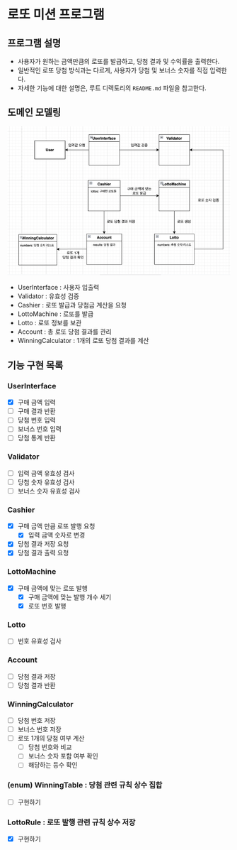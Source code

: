 # 로또 미션 프로그램


## 프로그램 설명
- 사용자가 원하는 금액만큼의 로또를 발급하고, 당첨 결과 및 수익률을 출력한다.
- 일반적인 로또 당첨 방식과는 다르게, 사용자가 당첨 및 보너스 숫자를 직접 입력한다.
- 자세한 기능에 대한 설명은, 루트 디렉토리의 `README.md` 파일을 참고한다.


## 도메인 모델링
![img.png](domain-model.png)
- UserInterface : 사용자 입출력
- Validator : 유효성 검증
- Cashier : 로또 발급과 당첨금 계산을 요청
- LottoMachine : 로또를 발급
- Lotto : 로또 정보를 보관
- Account : 총 로또 당첨 결과를 관리
- WinningCalculator : 1개의 로또 당첨 결과를 계산


## 기능 구현 목록
### UserInterface
- [x] 구매 금액 입력
- [ ] 구매 결과 반환
- [ ] 당첨 번호 입력
- [ ] 보너스 번호 입력
- [ ] 당첨 통계 반환

### Validator
- [ ] 입력 금액 유효성 검사
- [ ] 당첨 숫자 유효성 검사
- [ ] 보너스 숫자 유효성 검사

### Cashier
- [x] 구매 금액 만큼 로또 발행 요청
  - [x] 입력 금액 숫자로 변경
- [x] 당첨 결과 저장 요청
- [x] 당첨 결과 출력 요청

### LottoMachine 
- [x] 구매 금액에 맞는 로또 발행
    - [x] 구매 금액에 맞는 발행 개수 세기
    - [x] 로또 번호 발행

### Lotto
- [ ] 번호 유효성 검사

### Account
- [ ] 당첨 결과 저장
- [ ] 당첨 결과 반환

### WinningCalculator
- [ ] 당첨 번호 저장
- [ ] 보너스 번호 저장
- [ ] 로또 1개의 당첨 여부 계산
    - [ ] 당첨 번호와 비교
    - [ ] 보너스 숫자 포함 여부 확인
    - [ ] 해당하는 등수 확인

### (enum) WinningTable : 당첨 관련 규칙 상수 집합
- [ ] 구현하기

### LottoRule : 로또 발행 관련 규칙 상수 저장
- [x] 구현하기